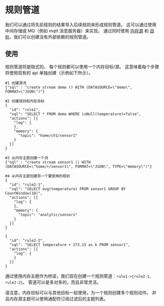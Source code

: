 # 规则管道

我们可以通过将先前规则的结果导入后续规则来形成规则管道。 这可以通过使用中间存储或 MQ（例如 mqtt 消息服务器）来实现。 通过同时使用 [内存源](./sources/memory.md) 和 [目标](./sinks/memory.md)，我们可以创建没有外部依赖的规则管道。

## 使用

规则管道将是隐式的。 每个规则都可以使用一个内存目标/源。 这意味着每个步骤将使用现有的 api 单独创建（示例如下所示）。

```shell
#1 创建源流
{"sql" : "create stream demo () WITH (DATASOURCE=\"demo\", FORMAT=\"JSON\")"}

#2 创建规则和内存目标
{
  "id": "rule1",
  "sql": "SELECT * FROM demo WHERE isNull(temperature)=false",
  "actions": [{
    "log": {
    },
    "memory": {
      "topic": "home/ch1/sensor1"
    }
  }]
}

#3 从内存主题创建一个流
{"sql" : "create stream sensor1 () WITH (DATASOURCE=\"home/+/sensor1\", FORMAT=\"JSON\", TYPE=\"memory\")"}

#4 从内存主题创建另一个要使用的规则
{
  "id": "rule2-1",
  "sql": "SELECT avg(temperature) FROM sensor1 GROUP BY CountWindow(10)",
  "actions": [{
    "log": {
    },
    "memory": {
      "topic": "analytic/sensors"
    }
  }]
}

{
  "id": "rule2-2",
  "sql": "SELECT temperature + 273.15 as k FROM sensor1",
  "actions": [{
    "log": {
    }
  }]
}

```

通过使用内存主题作为桥梁，我们现在创建一个规则管道：`rule1->{rule2-1, rule2-2}`。 管道可以是多对多的，而且非常灵活。 

请注意，内存目标可以与其他目标一起使用，为一个规则创建多个规则动作。 并且内存源主题可以使用通配符订阅过滤后的主题列表。

​     